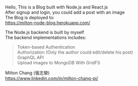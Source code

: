 Hello, This is a Blog built with Node.js and React.js  
After signup and login, you could add a post with an image  
The Blog is deployed to:  
https://milton-node-blog.herokuapp.com/  

The Node.js backend is built by myself  
The backend implementations includes:  
> Token-based Authentication  
> Authorization (Only the author could edit/delete his post)  
> GraphQL API  
> Upload images to MongoDB With GridFS  

Milton Chang (張志榮)  
https://www.linkedin.com/in/milton-chang-pi/ 
